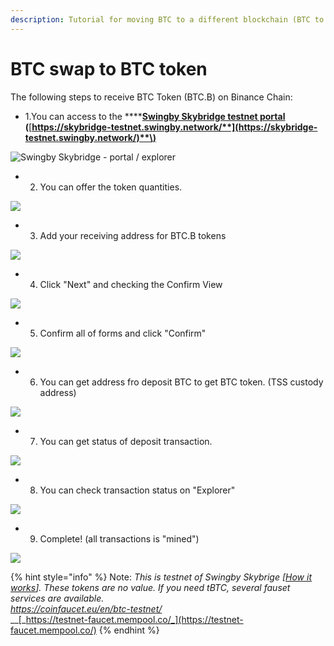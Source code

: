 ```yaml
---
description: Tutorial for moving BTC to a different blockchain (BTC to Binance Chain)
---
```


# BTC swap to BTC token

The following steps to receive BTC Token \(BTC.B\) on Binance Chain:

* 1.You can access to the ****[**Swingby Skybridge testnet portal**](https://skybridge-testnet.swingby.network)  **\(**[**https://skybridge-testnet.swingby.network/**](https://skybridge-testnet.swingby.network/)**\)**

![Swingby Skybridge - portal / explorer](../../.gitbook/assets/sukurnshotto-2020-01-19-12803.jpg)

* 2. You can offer the token quantities.

![](../../.gitbook/assets/sukurnshotto-2020-01-19-15559.jpg)

* 3. Add your receiving address for BTC.B tokens

![](../../.gitbook/assets/sukurnshotto-2020-01-19-20006.jpg)

* 4. Click "Next" and checking the Confirm View 

![](../../.gitbook/assets/sukurnshotto-2020-01-19-20211.jpg)

* 5. Confirm all of forms and click "Confirm"

![](../../.gitbook/assets/sukurnshotto-2020-01-19-20228.jpg)

* 6. You can get address fro deposit BTC to get BTC token. \(TSS custody address\)

![](../../.gitbook/assets/sukurnshotto-2020-01-19-20522.jpg)

* 7. You can get status of deposit transaction.

![](../../.gitbook/assets/sukurnshotto-2020-01-19-20759.jpg)

* 8. You can check transaction status on "Explorer"

![](../../.gitbook/assets/sukurnshotto-2020-01-19-21213.jpg)

* 9. Complete! \(all transactions is "mined"\)

![](../../.gitbook/assets/sukurnshotto-2020-01-19-21918.jpg)

{% hint style="info" %}
Note: _This is testnet of Swingby Skybrige \[_[_How it works_](../../how-it-works/)_\]. These tokens are no value. If you need tBTC, several fauset services are available._  
[_https://coinfaucet.eu/en/btc-testnet/_  
](https://coinfaucet.eu/en/btc-testnet/)\_\_[_https://testnet-faucet.mempool.co/_](https://testnet-faucet.mempool.co/)
{% endhint %}



